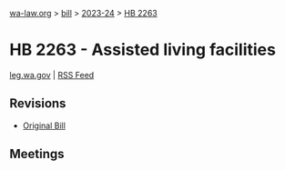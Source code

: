 [wa-law.org](/) > [bill](/bill/) > [2023-24](/bill/2023-24/) > [HB 2263](/bill/2023-24/hb/2263/)

# HB 2263 - Assisted living facilities
[leg.wa.gov](https://app.leg.wa.gov/billsummary?BillNumber=2263&Year=2023&Initiative=false) | [RSS Feed](./rss.xml)

## Revisions
* [Original Bill](1/)

## Meetings